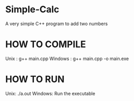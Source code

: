 # Simple-Calc
A very simple C++ program to add two numbers

# HOW TO COMPILE
Unix : g++ main.cpp
Windows : g++ main.cpp -o main.exe

# HOW TO RUN
Unix: ./a.out
Windows: Run the executable
